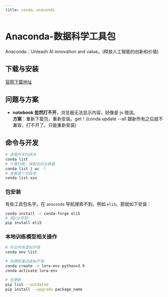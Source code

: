 ```yaml
---
title: conda、anaconda
---
```


# Anaconda-数据科学工具包

Anaconda：Unleash AI innovation and value。(释放人工智能的创新和价值)

## 下载与安装

[官网下载地址](https://www.anaconda.com/download)

## 问题与方案

- **notebook 忽然打不开**，浏览器无法显示内容，好像是 js 错误。  
  **方案**：重新下载包，重新安装。get！(conda update --all 跟新所有之后就不兼容，打不开了。只能重新安装)

## 命令与开发

```bash
# 查看所有包版本
conda list
# 计算行数，得到包的总数量
conda list | wc -l
# 查看某个包版本
conda list xxx
```

### 包安装

有些工具包名字，在 `anaconda` 导航搜索不到。例如 `eli5`。那就如下安装：

```bash
conda install -c conda-forge eli5
# 或pip安装
pip install eli5
```

### 本地训练模型相关操作

```bash
# 列出所有虚拟环境
conda env list

# 创建和激活虚拟环境
conda create -n lora-env python=3.9
conda activate lora-env

# 包更新
pip list --outdated
pip install --upgrade package_name
```
